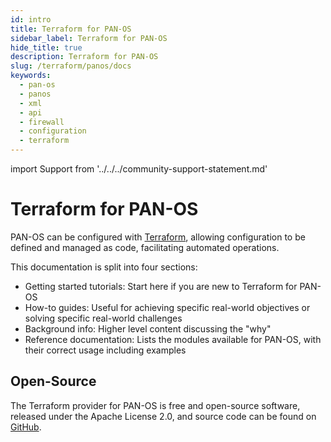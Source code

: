 ```yaml
---
id: intro
title: Terraform for PAN-OS
sidebar_label: Terraform for PAN-OS
hide_title: true
description: Terraform for PAN-OS
slug: /terraform/panos/docs
keywords:
  - pan-os
  - panos
  - xml
  - api
  - firewall
  - configuration
  - terraform
---
```


import Support from '../../../community-support-statement.md'

# Terraform for PAN-OS

PAN-OS can be configured with [Terraform](https://www.terraform.io), allowing configuration to be defined and managed as code, facilitating automated operations.

This documentation is split into four sections:

- Getting started tutorials: Start here if you are new to Terraform for PAN-OS
- How-to guides: Useful for achieving specific real-world objectives or solving specific real-world challenges
- Background info: Higher level content discussing the "why"
- Reference documentation: Lists the modules available for PAN-OS, with their correct usage including examples

## Open-Source

The Terraform provider for PAN-OS is free and open-source software, released under the Apache License 2.0, and source code can be found on [GitHub](https://github.com/PaloAltoNetworks/terraform-provider-panos).

<Support components={props.components} />